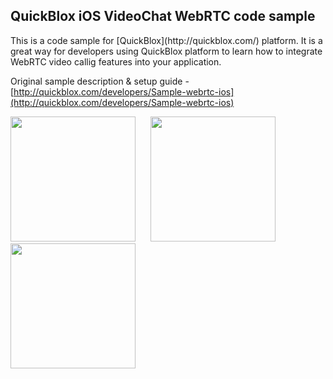 <h2> QuickBlox iOS VideoChat WebRTC code sample</h2>
This is a code sample for [QuickBlox](http://quickblox.com/) platform. It is a great way for developers using QuickBlox platform to learn how to integrate WebRTC video callig features into your application.

Original sample description & setup guide - [http://quickblox.com/developers/Sample-webrtc-ios](http://quickblox.com/developers/Sample-webrtc-ios)

<img src="http://quickblox.com/developers//images/thumb/1/14/User_List.png/200px-User_List.png" width=200 />
&nbsp;&nbsp;&nbsp;&nbsp; <img src="http://quickblox.com/developers//images/thumb/e/e0/Video_Call.png/200px-Video_Call.png" width=200 />
&nbsp;&nbsp;&nbsp;&nbsp; <img src="http://quickblox.com/developers//images/thumb/0/04/Incoming_Call.png/200px-Incoming_Call.png" width=200 />
